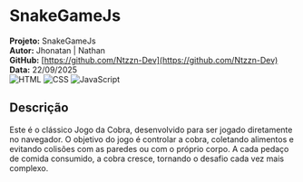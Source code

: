 # SnakeGameJs

**Projeto:** SnakeGameJs  
**Autor:** Jhonatan | Nathan  
**GitHub:** [https://github.com/Ntzzn-Dev](https://github.com/Ntzzn-Dev)  
**Data:** 22/09/2025  
![HTML](https://img.shields.io/badge/HTML5-E34F26?style=for-the-badge&logo=html5&logoColor=white)
![CSS](https://img.shields.io/badge/CSS3-1572B6?style=for-the-badge&logo=css3&logoColor=white)
![JavaScript](https://img.shields.io/badge/JavaScript-F7DF1E?style=for-the-badge&logo=javascript&logoColor=black) 

## Descrição  

Este é o clássico Jogo da Cobra, desenvolvido para ser jogado diretamente no navegador. O objetivo do jogo é controlar a cobra, coletando alimentos e evitando colisões com as paredes ou com o próprio corpo. A cada pedaço de comida consumido, a cobra cresce, tornando o desafio cada vez mais complexo.     